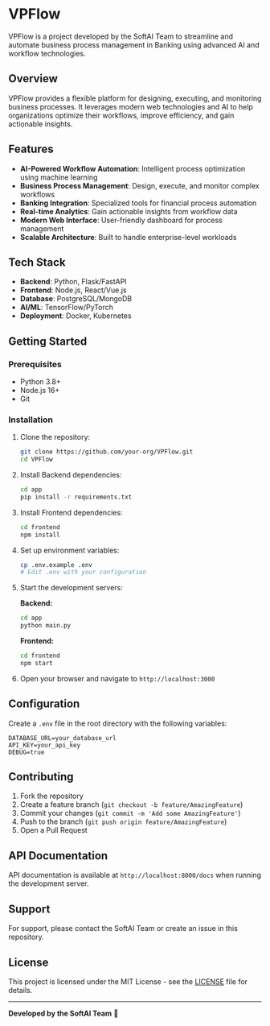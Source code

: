 # VPFlow

VPFlow is a project developed by the SoftAI Team to streamline and automate business process management in Banking using advanced AI and workflow technologies.

## Overview

VPFlow provides a flexible platform for designing, executing, and monitoring business processes. It leverages modern web technologies and AI to help organizations optimize their workflows, improve efficiency, and gain actionable insights.

## Features

- **AI-Powered Workflow Automation**: Intelligent process optimization using machine learning
- **Business Process Management**: Design, execute, and monitor complex workflows
- **Banking Integration**: Specialized tools for financial process automation
- **Real-time Analytics**: Gain actionable insights from workflow data
- **Modern Web Interface**: User-friendly dashboard for process management
- **Scalable Architecture**: Built to handle enterprise-level workloads

## Tech Stack

- **Backend**: Python, Flask/FastAPI
- **Frontend**: Node.js, React/Vue.js
- **Database**: PostgreSQL/MongoDB
- **AI/ML**: TensorFlow/PyTorch
- **Deployment**: Docker, Kubernetes

## Getting Started

### Prerequisites

- Python 3.8+
- Node.js 16+
- Git

### Installation

1. Clone the repository:
    ```bash
    git clone https://github.com/your-org/VPFlow.git
    cd VPFlow
    ```

2. Install Backend dependencies:
    ```bash
    cd app
    pip install -r requirements.txt
    ```

3. Install Frontend dependencies:
    ```bash
    cd frontend
    npm install
    ```

4. Set up environment variables:
    ```bash
    cp .env.example .env
    # Edit .env with your configuration
    ```

5. Start the development servers:
    
    **Backend:**
    ```bash
    cd app
    python main.py
    ```
    
    **Frontend:**
    ```bash
    cd frontend
    npm start
    ```

6. Open your browser and navigate to `http://localhost:3000`

## Configuration

Create a `.env` file in the root directory with the following variables:

```env
DATABASE_URL=your_database_url
API_KEY=your_api_key
DEBUG=true
```

## Contributing

1. Fork the repository
2. Create a feature branch (`git checkout -b feature/AmazingFeature`)
3. Commit your changes (`git commit -m 'Add some AmazingFeature'`)
4. Push to the branch (`git push origin feature/AmazingFeature`)
5. Open a Pull Request

## API Documentation

API documentation is available at `http://localhost:8000/docs` when running the development server.

## Support

For support, please contact the SoftAI Team or create an issue in this repository.

## License

This project is licensed under the MIT License - see the [LICENSE](LICENSE) file for details.

---

**Developed by the SoftAI Team** 🚀
